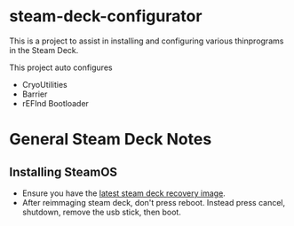 # steam-deck-configurator

This is a project to assist in installing and configuring various thinprograms in the Steam Deck.

This project auto configures

- CryoUtilities
- Barrier
- rEFInd Bootloader

# General Steam Deck Notes

## Installing SteamOS

- Ensure you have the [latest steam deck recovery image](https://help.steampowered.com/en/faqs/view/1B71-EDF2-EB6D-2BB3).
- After reimmaging steam deck, don't press reboot. Instead press cancel, shutdown, remove the usb stick, then boot.